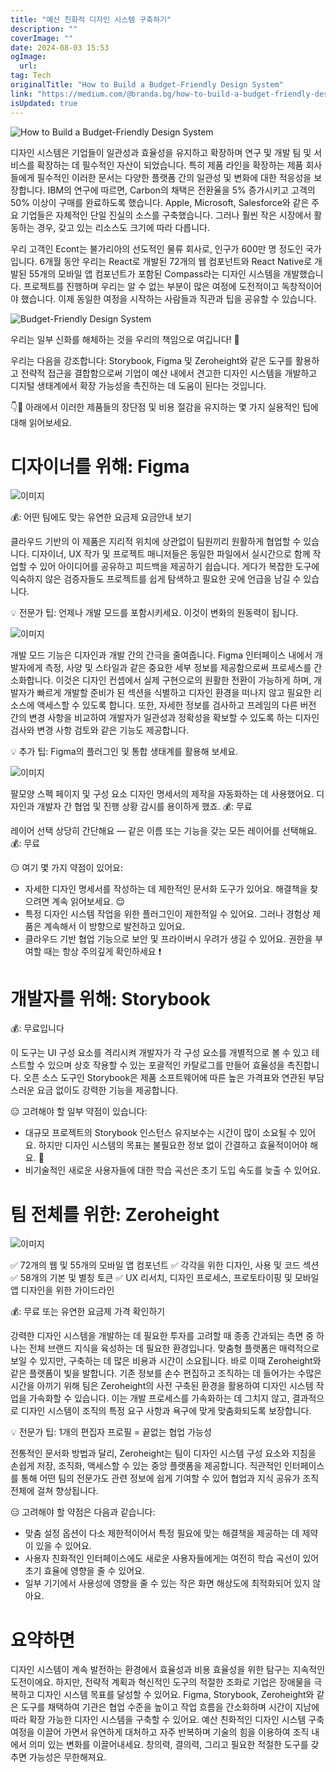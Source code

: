 ```yaml
---
title: "예산 친화적 디자인 시스템 구축하기"
description: ""
coverImage: ""
date: 2024-08-03 15:53
ogImage:
  url:
tag: Tech
originalTitle: "How to Build a Budget-Friendly Design System"
link: "https://medium.com/@branda.bg/how-to-build-a-budget-friendly-design-system-7d7723a7abe1"
isUpdated: true
---
```


![How to Build a Budget-Friendly Design System](/assets/img/HowtoBuildaBudget-FriendlyDesignSystem_0.png)

디자인 시스템은 기업들이 일관성과 효율성을 유지하고 확장하며 연구 및 개발 팀 및 서비스를 확장하는 데 필수적인 자산이 되었습니다. 특히 제품 라인을 확장하는 제품 회사들에게 필수적인 이러한 문서는 다양한 플랫폼 간의 일관성 및 변화에 대한 적응성을 보장합니다. IBM의 연구에 따르면, Carbon의 채택은 전환율을 5% 증가시키고 고객의 50% 이상이 구매를 완료하도록 했습니다. Apple, Microsoft, Salesforce와 같은 주요 기업들은 자체적인 단일 진실의 소스를 구축했습니다. 그러나 훨씬 작은 시장에서 활동하는 경우, 갖고 있는 리소스도 크기에 따라 다릅니다.

우리 고객인 Econt는 불가리아의 선도적인 물류 회사로, 인구가 600만 명 정도인 국가입니다. 6개월 동안 우리는 React로 개발된 72개의 웹 컴포넌트와 React Native로 개발된 55개의 모바일 앱 컴포넌트가 포함된 Compass라는 디자인 시스템을 개발했습니다. 프로젝트를 진행하며 우리는 알 수 없는 부분이 많은 여정에 도전적이고 독창적이어야 했습니다. 이제 동일한 여정을 시작하는 사람들과 직관과 팁을 공유할 수 있습니다.

![Budget-Friendly Design System](https://miro.medium.com/v2/resize:fit:1200/1*OYdFbvnx7ch5iyIyovk0zQ.gif)

<!-- seedividend - 사각형 -->

<ins class="adsbygoogle"
     style="display:block"
     data-ad-client="ca-pub-4877378276818686"
     data-ad-slot="1898504329"
     data-ad-format="auto"
     data-full-width-responsive="true"></ins>

<script>
     (adsbygoogle = window.adsbygoogle || []).push({});
</script>

우리는 일부 신화를 해체하는 것을 우리의 책임으로 여깁니다! 🥊

우리는 다음을 강조합니다: Storybook, Figma 및 Zeroheight와 같은 도구를 활용하고 전략적 접근을 결합함으로써 기업이 예산 내에서 견고한 디자인 시스템을 개발하고 디지털 생태계에서 확장 가능성을 촉진하는 데 도움이 된다는 것입니다.

👇👀 아래에서 이러한 제품들의 장단점 및 비용 절감을 유지하는 몇 가지 실용적인 팁에 대해 읽어보세요.

# 디자이너를 위해: Figma

<!-- seedividend - 사각형 -->

<ins class="adsbygoogle"
     style="display:block"
     data-ad-client="ca-pub-4877378276818686"
     data-ad-slot="1898504329"
     data-ad-format="auto"
     data-full-width-responsive="true"></ins>

<script>
     (adsbygoogle = window.adsbygoogle || []).push({});
</script>

![이미지](https://miro.medium.com/v2/resize:fit:1200/1*jnQ2QXseSkRJoGKvRwKDow.gif)

💰: 어떤 팀에도 맞는 유연한 요금제
요금안내 보기

클라우드 기반의 이 제품은 지리적 위치에 상관없이 팀원끼리 원활하게 협업할 수 있습니다. 디자이너, UX 작가 및 프로젝트 매니저들은 동일한 파일에서 실시간으로 함께 작업할 수 있어 아이디어를 공유하고 피드백을 제공하기 쉽습니다. 게다가 복잡한 도구에 익숙하지 않은 검증자들도 프로젝트를 쉽게 탐색하고 필요한 곳에 언급을 남길 수 있습니다.

💡 전문가 팁: 언제나 개발 모드를 포함시키세요. 이것이 변화의 원동력이 됩니다.

<!-- seedividend - 사각형 -->

<ins class="adsbygoogle"
     style="display:block"
     data-ad-client="ca-pub-4877378276818686"
     data-ad-slot="1898504329"
     data-ad-format="auto"
     data-full-width-responsive="true"></ins>

<script>
     (adsbygoogle = window.adsbygoogle || []).push({});
</script>

![이미지](https://miro.medium.com/v2/resize:fit:1200/1*teQKoThSiQi36D5Oj2xLAg.gif)

개발 모드 기능은 디자인과 개발 간의 간극을 줄여줍니다. Figma 인터페이스 내에서 개발자에게 측정, 사양 및 스타일과 같은 중요한 세부 정보를 제공함으로써 프로세스를 간소화합니다. 이것은 디자인 컨셉에서 실제 구현으로의 원활한 전환이 가능하게 하며, 개발자가 빠르게 개발할 준비가 된 섹션을 식별하고 디자인 환경을 떠나지 않고 필요한 리소스에 액세스할 수 있도록 합니다. 또한, 자세한 정보를 검사하고 프레임의 다른 버전 간의 변경 사항을 비교하여 개발자가 일관성과 정확성을 확보할 수 있도록 하는 디자인 검사와 변경 사항 검토와 같은 기능도 제공합니다.

💡 추가 팁: Figma의 플러그인 및 통합 생태계를 활용해 보세요.

![이미지](/assets/img/HowtoBuildaBudget-FriendlyDesignSystem_4.png)

<!-- seedividend - 사각형 -->

<ins class="adsbygoogle"
     style="display:block"
     data-ad-client="ca-pub-4877378276818686"
     data-ad-slot="1898504329"
     data-ad-format="auto"
     data-full-width-responsive="true"></ins>

<script>
     (adsbygoogle = window.adsbygoogle || []).push({});
</script>

팔모양 스펙
페이지 및 구성 요소 디자인 명세서의 제작을 자동화하는 데 사용했어요. 디자인과 개발자 간 협업 및 진행 상황 감시를 용이하게 했죠.
💰: 무료

레이어 선택
상당히 간단해요 — 같은 이름 또는 기능을 갖는 모든 레이어를 선택해요.
💰: 무료

😑 여기 몇 가지 약점이 있어요:

- 자세한 디자인 명세서를 작성하는 데 제한적인 문서화 도구가 있어요. 해결책을 찾으려면 계속 읽어보세요. 😌
- 특정 디자인 시스템 작업을 위한 플러그인이 제한적일 수 있어요. 그러나 경험상 제품은 계속해서 이 방향으로 발전하고 있어요.
- 클라우드 기반 협업 기능으로 보안 및 프라이버시 우려가 생길 수 있어요. 권한을 부여할 때는 항상 주의깊게 확인하세요 ❗

<!-- seedividend - 사각형 -->

<ins class="adsbygoogle"
     style="display:block"
     data-ad-client="ca-pub-4877378276818686"
     data-ad-slot="1898504329"
     data-ad-format="auto"
     data-full-width-responsive="true"></ins>

<script>
     (adsbygoogle = window.adsbygoogle || []).push({});
</script>

# 개발자를 위해: Storybook

💰: 무료입니다

이 도구는 UI 구성 요소를 격리시켜 개발자가 각 구성 요소를 개별적으로 볼 수 있고 테스트할 수 있으며 상호 작용할 수 있는 포괄적인 카탈로그를 만들어 효율성을 촉진합니다. 오픈 소스 도구인 Storybook은 제품 소프트웨어에 따른 높은 가격표와 연관된 부담스러운 요금 없이도 강력한 기능을 제공합니다.

😑 고려해야 할 일부 약점이 있습니다:

<!-- seedividend - 사각형 -->

<ins class="adsbygoogle"
     style="display:block"
     data-ad-client="ca-pub-4877378276818686"
     data-ad-slot="1898504329"
     data-ad-format="auto"
     data-full-width-responsive="true"></ins>

<script>
     (adsbygoogle = window.adsbygoogle || []).push({});
</script>

- 대규모 프로젝트의 Storybook 인스턴스 유지보수는 시간이 많이 소요될 수 있어요. 하지만 디자인 시스템의 목표는 불필요한 정보 없이 간결하고 효율적이어야 해요. 🎯
- 비기술적인 새로운 사용자들에 대한 학습 곡선은 초기 도입 속도를 늦출 수 있어요.

# 팀 전체를 위한: Zeroheight

![이미지](/assets/img/HowtoBuildaBudget-FriendlyDesignSystem_5.png)

✅ 72개의 웹 및 55개의 모바일 앱 컴포넌트
✅ 각각을 위한 디자인, 사용 및 코드 섹션
✅ 58개의 기본 및 별칭 토큰
✅ UX 리서치, 디자인 프로세스, 프로토타이핑 및 모바일 앱 디자인을 위한 가이드라인

<!-- seedividend - 사각형 -->

<ins class="adsbygoogle"
     style="display:block"
     data-ad-client="ca-pub-4877378276818686"
     data-ad-slot="1898504329"
     data-ad-format="auto"
     data-full-width-responsive="true"></ins>

<script>
     (adsbygoogle = window.adsbygoogle || []).push({});
</script>

💰: 무료 또는 유연한 요금제
가격 확인하기

강력한 디자인 시스템을 개발하는 데 필요한 투자를 고려할 때 종종 간과되는 측면 중 하나는 전체 브랜드 지식을 육성하는 데 필요한 환경입니다. 맞춤형 플랫폼은 매력적으로 보일 수 있지만, 구축하는 데 많은 비용과 시간이 소요됩니다. 바로 이때 Zeroheight와 같은 플랫폼이 빛을 발합니다. 기존 정보를 손수 편집하고 조직하는 데 들어가는 수많은 시간을 아끼기 위해 팀은 Zeroheight의 사전 구축된 환경을 활용하여 디자인 시스템 작업을 가속화할 수 있습니다. 이는 개발 프로세스를 가속화하는 데 그치지 않고, 결과적으로 디자인 시스템이 조직의 특정 요구 사항과 욕구에 맞게 맞춤화되도록 보장합니다.

💡 전문가 팁: 1개의 편집자 프로필 = 끝없는 협업 가능성

전통적인 문서화 방법과 달리, Zeroheight는 팀이 디자인 시스템 구성 요소와 지침을 손쉽게 저장, 조직화, 액세스할 수 있는 중앙 플랫폼을 제공합니다. 직관적인 인터페이스를 통해 어떤 팀의 전문가도 관련 정보에 쉽게 기여할 수 있어 협업과 지식 공유가 조직 전체에 걸쳐 향상됩니다.

😑 고려해야 할 약점은 다음과 같습니다:

<!-- seedividend - 사각형 -->

<ins class="adsbygoogle"
     style="display:block"
     data-ad-client="ca-pub-4877378276818686"
     data-ad-slot="1898504329"
     data-ad-format="auto"
     data-full-width-responsive="true"></ins>

<script>
     (adsbygoogle = window.adsbygoogle || []).push({});
</script>

- 맞춤 설정 옵션이 다소 제한적이어서 특정 필요에 맞는 해결책을 제공하는 데 제약이 있을 수 있어요.
- 사용자 친화적인 인터페이스에도 새로운 사용자들에게는 여전히 학습 곡선이 있어 초기 효율에 영향을 줄 수 있어요.
- 일부 기기에서 사용성에 영향을 줄 수 있는 작은 화면 해상도에 최적화되어 있지 않아요.

# 요약하면

디자인 시스템이 계속 발전하는 환경에서 효율성과 비용 효율성을 위한 탐구는 지속적인 도전이에요. 하지만, 전략적 계획과 혁신적인 도구의 적절한 조화로 기업은 장애물을 극복하고 디자인 시스템 목표를 달성할 수 있어요. Figma, Storybook, Zeroheight와 같은 도구를 채택하여 기관은 협업 수준을 높이고 작업 흐름을 간소화하며 시간이 지남에 따라 확장 가능한 디자인 시스템을 구축할 수 있어요. 예산 친화적인 디자인 시스템 구축 여정을 이끌어 가면서 유연하게 대처하고 자주 반복하며 기술의 힘을 이용하여 조직 내에서 의미 있는 변화를 이끌어내세요. 창의력, 결의력, 그리고 필요한 적절한 도구를 갖추면 가능성은 무한해져요.
